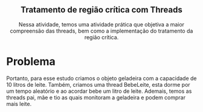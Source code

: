 
<p align="center">
 <h2 align="center">Tratamento de região crítica com Threads</h2>
 <p align="center">Nessa atividade, temos uma atividade prática que objetiva a maior compreensão das threads, bem como a implementação do tratamento da região crítica. </p>
</p>

# Problema

Portanto, para esse estudo criamos o objeto geladeira com a capacidade de 10 litros de leite. Também, criamos uma thread BebeLeite, esta dorme por um tempo aleatório e ao acordar bebe um litro de leite. Ademais, temos as threads pai, mãe e tio as quais monitoram a geladeira e podem comprar mais leite.
